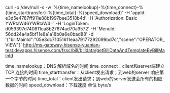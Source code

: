 curl -o /dev/null -s -w ‘%{time_namelookup}-%{time_connect}-%{time_starttransfer}-%{time_total}-%{speed_download}’
 -H 'appId: e3d5e4787ff911e88b1997bee3518b4d' -H 'Authorization: Basic YWRtaW46YWRtaW4='
  -H 'LoginToken: d059397d740811ea8b27674ad70a9572' -H 'MenuId: 56dd24a4a5bf11e8a1a18b0a6e0bad88' 
  -d '{"billMainId":"05e3dc71051611eaa79177292099bd7c","scene":"OPERATOR_VIEW"}'
   http://ms-gateway-hisense-yuanian-test.devapps.hisense.com/fssc/bill/billdata/getBillDataAndTemplateByBillMainId
   
   
   
time_namelookup：DNS 解析域名的时间
time_connect：client和server端建立TCP 连接的时间
time_starttransfer：从client发出请求；到web的server 响应第一个字节的时间
time_total：client发出请求；到web的server发送会所有的相应数据的时间
speed_download：下载速度 单位 byte/s


 
 
 
